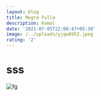 ```yaml
---
layout: blog
title: Mogra Fulla
description: Komal
date: '2021-07-05T22:08:47+05:30'
image: /../uploads/yjqw6952.jpeg
rating: '2'
---
```

# sss

![fg](/../uploads/revati_thubnail.jpg)
